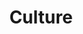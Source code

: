---
title: Culture
layout: revealjs-talkabout
quantity: 4
script: 
- "&nbsp;"
- What kind of music do you like?
- Do you like movies?
- What are your favorite kinds of shows?
- Who are your favorite actors?
- Do you like programs from other countries as well?
- Do you like actors from other countries as well? If so, who?
- What kinds of programs or which actors don't you like?
- What are your favorite kinds of movies?
- What are your favorite kinds of sports?
- What are your favorite kinds of books?
---